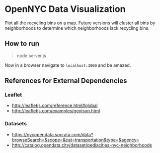 # OpenNYC Data Visualization

Plot all the recycling bins on a map. Future versions will cluster all bins by neighborhoods to determine which neighborhoods
lack recycling bins.

## How to run

> node server.js  

Now in a browser navigate to `localhost:3000` and be amazed.

## References for External Dependencies
### Leaflet
  - http://leafletjs.com/reference.html#global
  - http://leafletjs.com/examples/geojson.html  
### Datasets
  - https://nycopendata.socrata.com/data?browseSearch=&scope=&cat=transportation&type=&agency=
  - http://catalog.opendata.city/dataset/pediacities-nyc-neighborhoods
